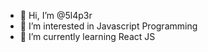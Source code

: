 - 👋 Hi, I’m @5l4p3r
- 👀 I’m interested in Javascript Programming
- 🌱 I’m currently learning React JS

<!---
5l4p3r/5l4p3r is a ✨ special ✨ repository because its `README.md` (this file) appears on your GitHub profile.
You can click the Preview link to take a look at your changes.
--->
